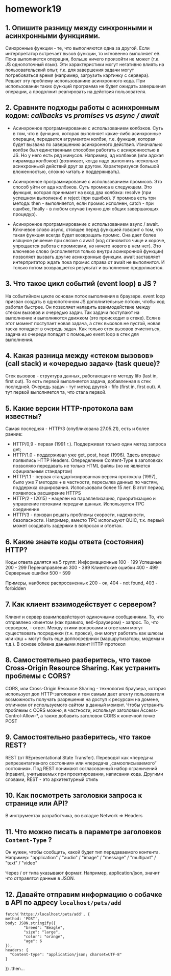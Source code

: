 # homework19

## 1. Опишите разницу между синхронными и асинхронными функциями.

Синхронные функции - те, что выполняются одна за другой. Если интерпретатор встречает вызов функции, то мгновенно выполняет её. Пока выполняется операция, больше ничего произойти не может (т.к. JS однопоточный язык).
Эти характеристики могут негативно влиять на пользовательский опыт, т.к. для завершения задачи могут потребоваться время (например, загрузить картинку с сервера). Решает эту проблему использованиие асинхронного кода. При использовании таких функций программа не будет ожидать завершения операции, а продолжит реагировать на действия пользователя.

## 2. Сравните подходы работы с асинхронным кодом: *сallbacks* vs *promises* vs *async / await*

- Асинхронное программирование с использованием колбэков. Суть в том, что в функцию, которая выполняет какие-либо асинхронные операции, передается агрументом колбэк, т.е. функция, которая будет вызвана по завершению асинхронного действия. Изначально колбэк был единственным способом работать с асинронностью в JS. Но у него есть ряд минусов. Например, ад колбэков (или адская пирамида колбэков) (возникает, когда надо выполнить несколько асинхронныхй действий друг за другом. Характеризуеся большой вложенностью, сложно читать и поддерживать).

- Асинхронное программирование с использованием промисов. Это способ уйти от ада колбэков. Суть промиса в следующем. Это функция, которая принимает на вход два колбэка: resolve (при успешном выполнени) и reject (при ошибке). У промиса есть три метода: then - выполняется, если промис исполнен, catch - при ошибке, finally - в любом случае (нужно для общих завершающих процедур).

- Асинхронное программирование с использованием async / await. Ключевое слово async, стоящее перед функцией говорит о том, что такая функция всегда будет возвращать промис. Она дает более изящное решение при связке с await (код становится чище и короче, упрощается работа с промисами, но ничего нового в нем нет). Это ключевое слово (исполняется только внутри асинхронной функции) позволяет вызвать другие асинхронные функции. await заставляет интерпритатор ждать пока промис справа от await не выполнится. И только потом возвращается результат и выполнение продолжается.

## 3. Что такое цикл событий (event loop) в JS ?

На событийном цикле основан поток выполнения в браузере. event loop призван создать в однопоточном JS дополнительные потоки, чтобы код работал быстрее. Он позволяет наладить взаимодействие между стеком вызовов и очередью задач. Так задачи поступают на выполнение и выполняются движком (это происходит в стеке). Если в этот момент поступает новая задача, а стек вызовов не пустой, новая таска попадает в очередь задач. Как только стек вызовов очиститься, задача из очереди попадет с помощью event loop в стек для выполнения.

## 4. Какая разница между «стеком вызовов» (call stack) и «очередью задач» (task queue)?

Стек вызовов - структура данных, работающая по методу lifo (last in, first out). То есть первой выполняется задача, добавленная в стек последней.
Очередь задач - тут метод другой - fifo (first in, first out). А тут первой выполняется та, что стала первой.

## 5. Какие версии HTTP-протокола вам известны?

Самая последняя - HTTP/3 (опубликована 27.05.21), есть и более ранние:
- HTTP/0,9 - первая (1991 г.). Поддерживал только один метод запроса get;
- HTTP/1.0 - поддерживал уже get, post, head (1996). Здесь впервые появились HTTP Headers. Опеределение Content-Type в заголовках позволяло передавать не только HTML файлы (но не является официальным стандартом)
- HTTP/1.1 - первая стандартизированная версия протокола (1997), было уже 7 методов + в частности, пересылка данных по частям, поддержка кэширования. Использовали более 15 лет. В этот период появилось расширение HTTPS
- HTTP/2 - (2015) - нацелен на параллелизацию, приоритизацию и управление потоками передачи данных. Используется TPC соединение
 - HTTP/3 - призван решать проблемы скорости, надежности, безопасности. Например, вместо TPC используют QUIC, т.к. первый может создавать задержки в вопросах и ответах.


## 6. Какие знаете коды ответа (состояния) HTTP?

Коды ответа делятся на 5 групп:
Информационные 100 - 199
Успешные 200 - 299
Перенаправления 300 - 399
Клиентские ошибки 400 - 499
Серверные ошибки 500 - 599

Примеры, наиболее распросаненных 200 - ок, 404 - not found, 403 - forbidden

## 7. Как клиент взаимодействует с сервером?

Клиент и сервер взаимподействуют одиночными сообщениями. То, что отправлено клиентом (как правило, веб-браузером) - запрос. То, что сервером, - ответ. Между этими вопросами и ответами могут существовать посредники (т.н. прокси), они могут работать как шлюзы или кэш + могут быть еще доппосредники (маршрутизаторы, модемы и т.д.). В основе обмена данными лежит HTTP-протокол

## 8. Самостоятельно разберитесь, что такое Cross-Origin Resource Sharing. Как устранить проблемы с CORS?

CORS, или Cross-Origin Resource Sharing - технология браузера, которая использует доп HTTP-заголовки и тем самым дает агенту пользователя возможность получать разрешения на доступ к ресурсам на домене, отличном от используемого сайтом в данный момент.
Чтобы устранить проблемы с CORS можно, в частности, используя заголовки Access-Control-Allow-*, а также добавить заголовок CORS к конечной точке POST

## 9. Самостоятельно разберитесь, что такое REST?

REST (от REpresentational State Transfer). Переводят как «передача репрезентативного состояния» или «передача „самоописываемого“ состояния». Под REST понимают согласованный набор ограничений (правил), учитываемых при проектировании, написании кода. Другими словами, REST - это архитектурный стиль

## 10. Как посмотреть заголовки запроса к странице или API?

В инструментах разработчика, во вкладке Network => Headers

## 11. Что можно писать в параметре заголовков `Content-Type` ?

Он нужен, чтобы сообщить, какой будет тип передаваемого контента. Например: "application"  / "audio"  / "image"   / "message"  / "multipart"  / "text"  / "video" 

Через / от типа указывают формат. Например, application/json, значит что отправятся данные в JSON.

## 12. Давайте отправим информацию о собачке в API по адресу `localhost/pets/add` 

    fetch('https://localhost/pets/add', {
    method: 'POST',
    body: JSON.stringify({
            "breed": "Beagle",
    		"size": "large",
    		"color": "orange",
    		"age": 6
    }),
    headers: {
      "Content-type": "application/json; charset=UTF-8"
    }
  })
  .then...
